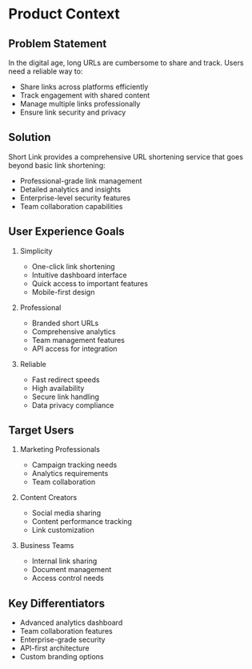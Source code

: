 # Product Context

## Problem Statement

In the digital age, long URLs are cumbersome to share and track. Users need a reliable way to:

- Share links across platforms efficiently
- Track engagement with shared content
- Manage multiple links professionally
- Ensure link security and privacy

## Solution

Short Link provides a comprehensive URL shortening service that goes beyond basic link shortening:

- Professional-grade link management
- Detailed analytics and insights
- Enterprise-level security features
- Team collaboration capabilities

## User Experience Goals

1. Simplicity

   - One-click link shortening
   - Intuitive dashboard interface
   - Quick access to important features
   - Mobile-first design

2. Professional

   - Branded short URLs
   - Comprehensive analytics
   - Team management features
   - API access for integration

3. Reliable
   - Fast redirect speeds
   - High availability
   - Secure link handling
   - Data privacy compliance

## Target Users

1. Marketing Professionals

   - Campaign tracking needs
   - Analytics requirements
   - Team collaboration

2. Content Creators

   - Social media sharing
   - Content performance tracking
   - Link customization

3. Business Teams
   - Internal link sharing
   - Document management
   - Access control needs

## Key Differentiators

- Advanced analytics dashboard
- Team collaboration features
- Enterprise-grade security
- API-first architecture
- Custom branding options
